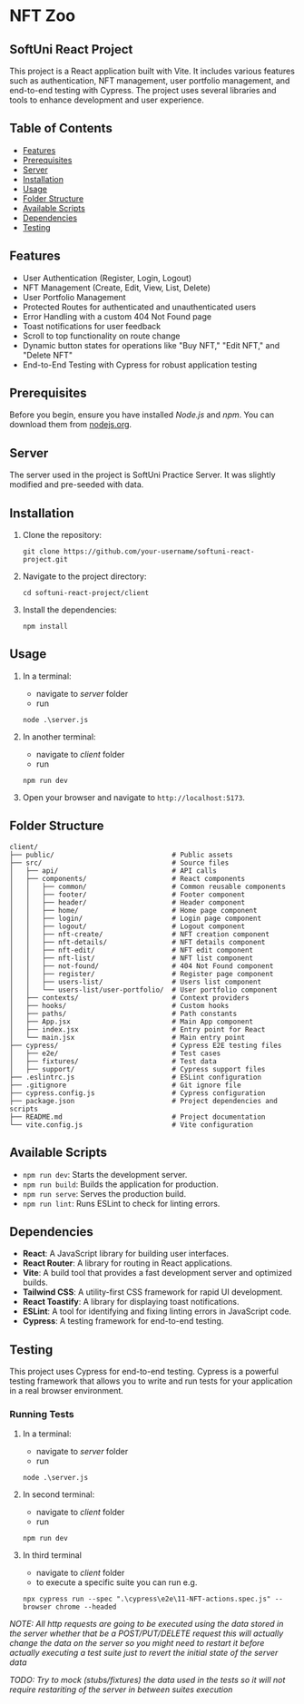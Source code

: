 # NFT Zoo
## SoftUni React Project

This project is a React application built with Vite. It includes various features such as authentication, NFT management, user portfolio management, and end-to-end testing with Cypress. The project uses several libraries and tools to enhance development and user experience.

## Table of Contents

- [Features](#features)
- [Prerequisites](#prerequisites)
- [Server](#server)
- [Installation](#installation)
- [Usage](#usage)
- [Folder Structure](#folder-structure)
- [Available Scripts](#available-scripts)
- [Dependencies](#dependencies)
- [Testing](#testing)

## Features

- User Authentication (Register, Login, Logout)
- NFT Management (Create, Edit, View, List, Delete)
- User Portfolio Management
- Protected Routes for authenticated and unauthenticated users
- Error Handling with a custom 404 Not Found page
- Toast notifications for user feedback
- Scroll to top functionality on route change
- Dynamic button states for operations like "Buy NFT," "Edit NFT," and "Delete NFT"
- End-to-End Testing with Cypress for robust application testing

## Prerequisites

Before you begin, ensure you have installed *Node.js* and *npm*. You can download them from [nodejs.org](https://nodejs.org/).

## Server
The server used in the project is SoftUni Practice Server.
It was slightly modified and pre-seeded with data.

## Installation

1. Clone the repository:
    ```
    git clone https://github.com/your-username/softuni-react-project.git
    ```

2. Navigate to the project directory:
    ```
    cd softuni-react-project/client
    ```

3. Install the dependencies:
    ```
    npm install
    ```

## Usage

1. In a terminal:
    - navigate to *server* folder
    - run 
    ```
    node .\server.js
    ```

2. In another terminal:
    - navigate to *client* folder
    - run 
    ```
    npm run dev
    ```

3. Open your browser and navigate to `http://localhost:5173`.

## Folder Structure

```
client/
├── public/                             # Public assets
├── src/                                # Source files
│   ├── api/                            # API calls
│   ├── components/                     # React components
│   │   ├── common/                     # Common reusable components
│   │   ├── footer/                     # Footer component
│   │   ├── header/                     # Header component
│   │   ├── home/                       # Home page component
│   │   ├── login/                      # Login page component
│   │   ├── logout/                     # Logout component
│   │   ├── nft-create/                 # NFT creation component
│   │   ├── nft-details/                # NFT details component
│   │   ├── nft-edit/                   # NFT edit component
│   │   ├── nft-list/                   # NFT list component
│   │   ├── not-found/                  # 404 Not Found component
│   │   ├── register/                   # Register page component
│   │   ├── users-list/                 # Users list component
│   │   └── users-list/user-portfolio/  # User portfolio component
│   ├── contexts/                       # Context providers
│   ├── hooks/                          # Custom hooks
│   ├── paths/                          # Path constants
│   ├── App.jsx                         # Main App component
│   ├── index.jsx                       # Entry point for React
│   └── main.jsx                        # Main entry point
├── cypress/                            # Cypress E2E testing files
│   ├── e2e/                            # Test cases
│   ├── fixtures/                       # Test data
│   ├── support/                        # Cypress support files
├── .eslintrc.js                        # ESLint configuration
├── .gitignore                          # Git ignore file
├── cypress.config.js                   # Cypress configuration
├── package.json                        # Project dependencies and scripts
├── README.md                           # Project documentation
└── vite.config.js                      # Vite configuration
```

## Available Scripts

- `npm run dev`: Starts the development server.
- `npm run build`: Builds the application for production.
- `npm run serve`: Serves the production build.
- `npm run lint`: Runs ESLint to check for linting errors.

## Dependencies

- **React**: A JavaScript library for building user interfaces.
- **React Router**: A library for routing in React applications.
- **Vite**: A build tool that provides a fast development server and optimized builds.
- **Tailwind CSS**: A utility-first CSS framework for rapid UI development.
- **React Toastify**: A library for displaying toast notifications.
- **ESLint**: A tool for identifying and fixing linting errors in JavaScript code.
- **Cypress**: A testing framework for end-to-end testing.

## Testing

This project uses Cypress for end-to-end testing. Cypress is a powerful testing framework that allows you to write and run tests for your application in a real browser environment.

### Running Tests

1. In a terminal:
    - navigate to *server* folder
    - run 
    ```
    node .\server.js
    ```

2. In second terminal:
    - navigate to *client* folder
    - run 
    ```
    npm run dev
    ```

3. In third terminal
    - navigate to *client* folder
    - to execute a specific suite you can run e.g.
    ```
    npx cypress run --spec ".\cypress\e2e\11-NFT-actions.spec.js" --browser chrome --headed
    ```
*NOTE: All http requests are going to be executed using the data stored in the server whether that be a POST/PUT/DELETE request this will actually change the data on the server so you might need to restart it before actually executing a test suite just to revert the initial state of the server data*

*TODO: Try to mock (stubs/fixtures) the data used in the tests so it will not require restariting of the server in between suites execution*